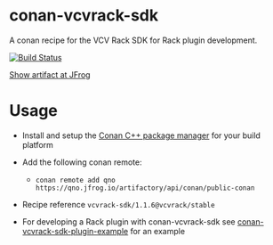 # conan-vcvrack-sdk
A conan recipe for the VCV Rack SDK for Rack plugin development.

[![Build Status](https://dev.azure.com/qnohot/qnohot/_apis/build/status/qno.conan-vcvrack-sdk?branchName=master)](https://dev.azure.com/qnohot/qnohot/_build/latest?definitionId=27&branchName=master)

[Show artifact at JFrog](https://qno.jfrog.io/ui/repos/tree/General/public-conan-local%2Fvcvrack%2Fvcvrack-sdk)

# Usage

* Install and setup the [Conan C++ package manager](https://docs.conan.io/en/latest/installation.html) for your build platform

* Add the following conan remote:
  * `conan remote add qno https://qno.jfrog.io/artifactory/api/conan/public-conan`

* Recipe reference `vcvrack-sdk/1.1.6@vcvrack/stable`

* For developing a Rack plugin with conan-vcvrack-sdk see [conan-vcvrack-sdk-plugin-example](https://github.com/qno/conan-vcvrack-sdk-plugin-example) for an example
